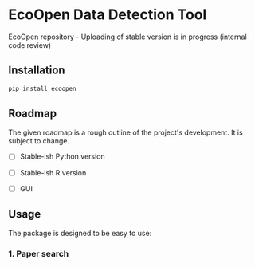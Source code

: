 # EcoOpen Data Detection Tool

EcoOpen repository - Uploading of stable version is in progress (internal code review)

## Installation

```bash
pip install ecoopen
```


## Roadmap

The given roadmap is a rough outline of the project's development. It is subject to change.

- [ ] Stable-ish Python version
- [ ] Stable-ish R version
- [ ] GUI


## Usage

The package is designed to be easy to use:

### 1. Paper search

```Python

```